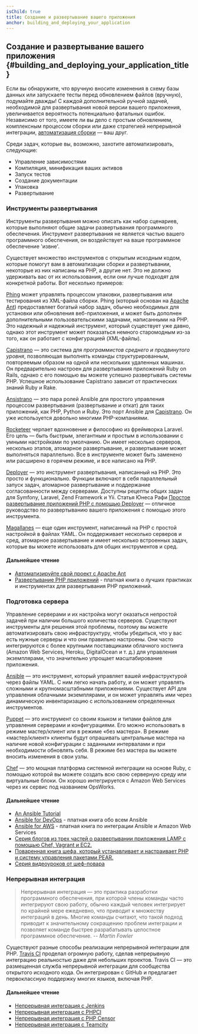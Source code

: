 ```yaml
---
isChild: true
title: Создание и развертывание вашего приложения
anchor: building_and_deploying_your_application
---
```


## Создание и развертывание вашего приложения {#building_and_deploying_your_application_title}

Если вы обнаружите, что вручную вносите изменения в схему базы данных или запускаете тесты перед обновлением файлов
(вручную), подумайте дважды! С каждой дополнительной ручной задачей, необходимой для развертывания новой версии вашего
приложения, увеличивается вероятность потенциально фатальных ошибок. Независимо от того, имеете ли вы дело с простым
обновлением, комплексным процессом сборки или даже стратегией непрерывной интеграции,
[автоматизация сборки][buildautomation] — ваш друг.

Среди задач, которые вы, возможно, захотите автоматизировать, следующие:

* Управление зависимостями
* Компиляция, минификация ваших активов
* Запуск тестов
* Создание документации
* Упаковка
* Развертывание

### Инструменты развертывания

Инструменты развертывания можно описать как набор сценариев, которые выполняют общие задачи развертывания программного
обеспечения. Инструмент развертывания не является частью вашего программного обеспечения, он воздействует на ваше
программное обеспечение 'извне'.

Существует множество инструментов с открытым исходным кодом, которые помогут вам в автоматизации сборки и развертывании,
некоторые из них написаны на PHP, а другие нет. Это не должно удерживать вас от их использования, если они лучше подходят
для конкретной работы. Вот несколько примеров:

[Phing] может управлять процессом упаковки, развертывания или тестирования из XML-файла сборки. Phing (который основан
на [Apache Ant]) предоставляет богатый набор задач, обычно необходимых для установки или обновления веб-приложения, и
может быть дополнен дополнительными пользовательскими задачами, написанными на PHP. Это надежный и надежный инструмент,
который существует уже давно, однако этот инструмент может показаться немного старомодным из-за того, как он работает с
конфигурацией (XML-файлы).

[Capistrano] — это система для *программистов среднего и продвинутого уровня*, позволяющая выполнять команды
структурированным, повторяемым образом на одной или нескольких удаленных машинах. Он предварительно настроен для
развертывания приложений Ruby on Rails, однако с его помощью вы можете успешно развертывать системы PHP. Успешное
использование Capistrano зависит от практических знаний Ruby и Rake.

[Ansistrano] — это пара ролей Ansible для простого управления процессом развертывания (развертывание и откат) для таких
приложений, как PHP, Python и Ruby. Это порт Ansible для [Capistrano]. Он уже используется довольно многими PHP-компаниями.

[Rocketeer] черпает вдохновение и философию из фреймворка Laravel. Его цель — быть быстрым, элегантным и простым в
использовании с умными настройками по умолчанию. Он имеет несколько серверов, несколько этапов, атомарное развертывание,
и развертывание может выполняться параллельно. Все в инструменте может быть заменено или расширено в горячем режиме, и
все написано на PHP.

[Deployer] — это инструмент развертывания, написанный на PHP. Это просто и функционально. Функции включают в себя
параллельный запуск задач, атомарное развертывание и поддержание согласованности между серверами. Доступны рецепты общих
задач для Symfony, Laravel, Zend Framework и Yii. Статья Юнеса Рафи [Простое развертывание приложений PHP с помощью
Deployer][phpdeploy_deployer] — отличное руководство по развертыванию вашего приложения с помощью этого инструмента.

[Magallanes] — еще один инструмент, написанный на PHP с простой настройкой в ​​файлах YAML. Он поддерживает несколько
cерверов и сред, атомарное развертывание и имеет несколько встроенных задач, которые вы можете использовать для общих
инструментов и сред.

#### Дальнейшее чтение

* [Автоматизируйте свой проект с Apache Ant][apache_ant_tutorial]
* [Развертывание PHP приложений][deploying_php_applications] - платная книга о лучших практиках и инструментах для
развертывания PHP приложений.

### Подготовка сервера

Управление серверами и их настройка могут оказаться непростой задачей при наличии большого количества серверов.
Существуют инструменты для решения этой проблемы, поэтому вы можете автоматизировать свою инфраструктуру, чтобы
убедиться, что у вас есть нужные серверы и что они правильно настроены. Они часто интегрируются с более крупными
поставщиками облачного хостинга (Amazon Web Services, Heroku, DigitalOcean и т. д.) для управления экземплярами, что
значительно упрощает масштабирование приложения.

[Ansible] — это инструмент, который управляет вашей инфраструктурой через файлы YAML. С ним легко начать работу, и он
может управлять сложными и крупномасштабными приложениями. Существует API для управления облачными экземплярами, и он
может управлять ими через динамическую инвентаризацию с использованием определенных инструментов.

[Puppet] — это инструмент со своим языком и типами файлов для управления серверами и конфигурациями. Его можно
использовать в режиме мастер/клиент или в режиме «без мастера». В режиме «мастер/клиент» клиенты будут опрашивать
центральные мастера на наличие новой конфигурации с заданными интервалами и при необходимости обновлять себя. В режиме
без мастера вы можете вносить изменения в свои узлы.

[Chef] — это мощная платформа системной интеграции на основе Ruby, с помощью которой вы можете создать всю свою
серверную среду или виртуальные блоки. Он хорошо интегрируется с Amazon Web Services через их сервис под названием
OpsWorks.

#### Дальнейшее чтение

* [An Ansible Tutorial][an_ansible_tutorial]
* [Ansible for DevOps][ansible_for_devops] - платная книга обо всем Ansible
* [Ansible for AWS][ansible_for_aws] - платная книга по интеграции Ansible и Amazon Web Services
* [Серия блогов из трех частей о развертывании приложения LAMP с помощью Chef, Vagrant и EC2.][chef_vagrant_and_ec2]
* [Поваренная книга  шефа, который устанавливает и настраивает PHP и систему управления пакетами PEAR.][Chef_cookbook]
* [Серия видеоуроков от шеф-повара][Chef_tutorial]

### Непрерывная интеграция

> Непрерывная интеграция — это практика разработки программного обеспечения, при которой члены команды часто интегрируют
> свою работу, обычно каждый человек интегрирует по крайней мере ежедневно, что приводит к множеству интеграций в день.
> Многие команды считают, что такой подход приводит к значительному сокращению проблем интеграции и позволяет команде
> быстрее разрабатывать целостное программное обеспечение.
*-- Martin Fowler*

Существуют разные способы реализации непрерывной интеграции для PHP. [Travis CI] проделал огромную работу, сделав
непрерывную интеграцию реальностью даже для небольших проектов. Travis CI — это размещенная служба непрерывной интеграции
для сообщества открытого исходного кода. Он интегрирован с GitHub и предлагает первоклассную поддержку многих языков,
включая PHP.

#### Дальнейшее чтение

* [Непрерывная интеграция с Jenkins][Jenkins]
* [Непрерывная интеграция с PHPCI][PHPCI]
* [Непрерывная интеграция с PHP Censor][PHP Censor]
* [Непрерывная интеграция с Teamcity][Teamcity]

[buildautomation]: https://wikipedia.org/wiki/Build_automation
[Phing]: https://www.phing.info/
[Apache Ant]: https://ant.apache.org/
[Capistrano]: https://capistranorb.com/
[Ansistrano]: https://ansistrano.com
[phpdeploy_deployer]: https://www.sitepoint.com/deploying-php-applications-with-deployer/
[Chef]: https://www.chef.io/
[chef_vagrant_and_ec2]: http://www.jasongrimes.org/2012/06/managing-lamp-environments-with-chef-vagrant-and-ec2-1-of-3/
[Chef_cookbook]: https://github.com/chef-cookbooks/php
[Chef_tutorial]: https://www.youtube.com/playlist?list=PL11cZfNdwNyPnZA9D1MbVqldGuOWqbumZ
[apache_ant_tutorial]: https://code.tutsplus.com/tutorials/automate-your-projects-with-apache-ant--net-18595
[Travis CI]: https://travis-ci.org/
[Jenkins]: https://jenkins.io/
[PHPCI]: https://github.com/dancryer/phpci
[PHP Censor]: https://github.com/php-censor/php-censor
[Teamcity]: https://www.jetbrains.com/teamcity/
[Deployer]: https://deployer.org/
[Rocketeer]: http://rocketeer.autopergamene.eu/
[Magallanes]: https://www.magephp.com/
[deploying_php_applications]: https://deployingphpapplications.com/
[Ansible]: https://www.ansible.com/
[Puppet]: https://puppet.com/
[ansible_for_devops]: https://leanpub.com/ansible-for-devops
[ansible_for_aws]: https://leanpub.com/ansible-for-aws
[an_ansible_tutorial]: https://serversforhackers.com/an-ansible-tutorial
